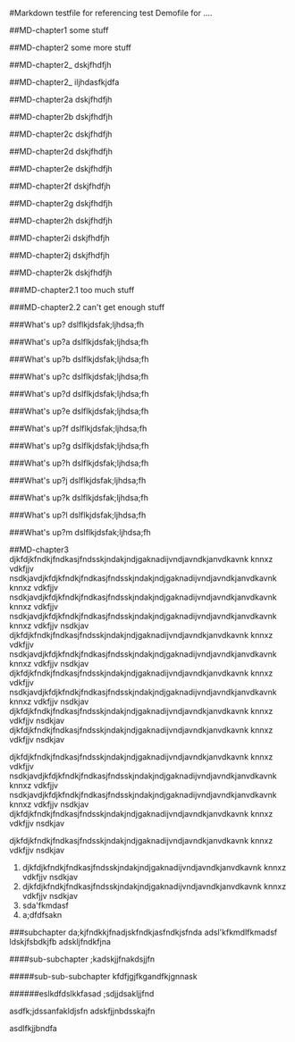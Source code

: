 #Markdown testfile for referencing test
Demofile for ....

##MD-chapter1
some stuff

##MD-chapter2
some more stuff

##MD-chapter2_
dskjfhdfjh

##MD-chapter2_
iljhdasfkjdfa

##MD-chapter2a
dskjfhdfjh

##MD-chapter2b
dskjfhdfjh

##MD-chapter2c
dskjfhdfjh

##MD-chapter2d
dskjfhdfjh

##MD-chapter2e
dskjfhdfjh

##MD-chapter2f
dskjfhdfjh

##MD-chapter2g
dskjfhdfjh

##MD-chapter2h
dskjfhdfjh

##MD-chapter2i
dskjfhdfjh

##MD-chapter2j
dskjfhdfjh

##MD-chapter2k
dskjfhdfjh


###MD-chapter2.1
too much stuff

###MD-chapter2.2
can't get enough stuff

###What's up?
dslflkjdsfak;ljhdsa;fh

###What's up?a
dslflkjdsfak;ljhdsa;fh

###What's up?b
dslflkjdsfak;ljhdsa;fh

###What's up?c
dslflkjdsfak;ljhdsa;fh

###What's up?d
dslflkjdsfak;ljhdsa;fh

###What's up?e
dslflkjdsfak;ljhdsa;fh

###What's up?f
dslflkjdsfak;ljhdsa;fh

###What's up?g
dslflkjdsfak;ljhdsa;fh

###What's up?h
dslflkjdsfak;ljhdsa;fh

###What's up?j
dslflkjdsfak;ljhdsa;fh

###What's up?k
dslflkjdsfak;ljhdsa;fh

###What's up?l
dslflkjdsfak;ljhdsa;fh

###What's up?m
dslflkjdsfak;ljhdsa;fh


##MD-chapter3
djkfdjkfndkjfndkasjfndsskjndakjndjgaknadijvndjavndkjanvdkavnk knnxz vdkfjjv nsdkjavdjkfdjkfndkjfndkasjfndsskjndakjndjgaknadijvndjavndkjanvdkavnk knnxz vdkfjjv nsdkjavdjkfdjkfndkjfndkasjfndsskjndakjndjgaknadijvndjavndkjanvdkavnk knnxz vdkfjjv nsdkjavdjkfdjkfndkjfndkasjfndsskjndakjndjgaknadijvndjavndkjanvdkavnk knnxz vdkfjjv nsdkjav
djkfdjkfndkjfndkasjfndsskjndakjndjgaknadijvndjavndkjanvdkavnk knnxz vdkfjjv nsdkjavdjkfdjkfndkjfndkasjfndsskjndakjndjgaknadijvndjavndkjanvdkavnk knnxz vdkfjjv nsdkjav
djkfdjkfndkjfndkasjfndsskjndakjndjgaknadijvndjavndkjanvdkavnk knnxz vdkfjjv nsdkjavdjkfdjkfndkjfndkasjfndsskjndakjndjgaknadijvndjavndkjanvdkavnk knnxz vdkfjjv nsdkjav
djkfdjkfndkjfndkasjfndsskjndakjndjgaknadijvndjavndkjanvdkavnk knnxz vdkfjjv nsdkjav
djkfdjkfndkjfndkasjfndsskjndakjndjgaknadijvndjavndkjanvdkavnk knnxz vdkfjjv nsdkjav

djkfdjkfndkjfndkasjfndsskjndakjndjgaknadijvndjavndkjanvdkavnk knnxz vdkfjjv nsdkjavdjkfdjkfndkjfndkasjfndsskjndakjndjgaknadijvndjavndkjanvdkavnk knnxz vdkfjjv nsdkjavdjkfdjkfndkjfndkasjfndsskjndakjndjgaknadijvndjavndkjanvdkavnk knnxz vdkfjjv nsdkjav
djkfdjkfndkjfndkasjfndsskjndakjndjgaknadijvndjavndkjanvdkavnk knnxz vdkfjjv nsdkjav

djkfdjkfndkjfndkasjfndsskjndakjndjgaknadijvndjavndkjanvdkavnk knnxz vdkfjjv nsdkjav
1. djkfdjkfndkjfndkasjfndsskjndakjndjgaknadijvndjavndkjanvdkavnk knnxz vdkfjjv nsdkjav
2. djkfdjkfndkjfndkasjfndsskjndakjndjgaknadijvndjavndkjanvdkavnk knnxz vdkfjjv nsdkjav
3. sda'fkmdasf
4. a;dfdfsakn

###subchapter
da;kjfndkkjfnadjskfndkjasfndkjsfnda
adsl'kfkmdlfkmadsf
ldskjfsbdkjfb
adskljfndkfjna

####sub-subchapter
;kadskjjfnakdsjjfn

#####sub-sub-subchapter
kfdfjgjfkgandfkjgnnask

######eslkdfdslkkfasad
;sdjjdsakljjfnd


asdfk;jdssanfakldjsfn
adskfjjnbdsskajfn

asdlfkjjbndfa
